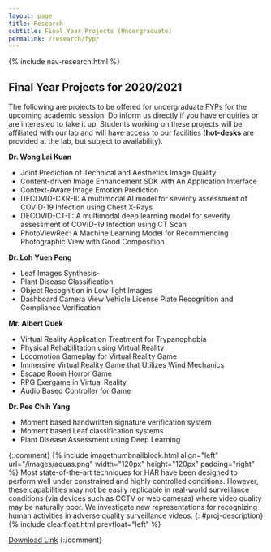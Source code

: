 ```yaml
---
layout: page
title: Research
subtitle: Final Year Projects (Undergraduate)
permalink: /research/fyp/
---
```

{% include nav-research.html  %}

## Final Year Projects for 2020/2021

The following are projects to be offered for undergraduate FYPs for the upcoming academic session. Do inform us directly if you have enquiries or are interested to take it up. Students working on these projects will be affiliated with our lab and will have access to our facilities (**hot-desks** are provided at the lab, but subject to availability). 
  
**Dr. Wong Lai Kuan**
- Joint Prediction of Technical and Aesthetics Image Quality
- Content-driven Image Enhancement SDK with An Application Interface
- Context-Aware Image Emotion Prediction
- DECOVID-CXR-II: A multimodal AI model for severity assessment of COVID-19 Infection using Chest X-Rays
- DECOVID-CT-II: A multimodal deep learning model for severity assessment of COVID-19 Infection using CT Scan
- PhotoViewRec: A Machine Learning Model for Recommending Photographic View with Good Composition

**Dr. Loh Yuen Peng**
- Leaf Images Synthesis- 
- Plant Disease Classification
- Object Recognition in Low-light Images
- Dashboard Camera View Vehicle License Plate Recognition and Compliance Verification

**Mr. Albert Quek**
- Virtual Reality Application Treatment for Trypanophobia
- Physical Rehabilitation using Virtual Reality
- Locomotion Gameplay for Virtual Reality Game
- Immersive Virtual Reality Game that Utilizes Wind Mechanics
- Escape Room Horror Game
- RPG Exergame in Virtual Reality
- Audio Based Controller for Game

**Dr. Pee Chih Yang**
- Moment based handwritten signature verification system
- Moment based Leaf classification systems
- Plant Disease Assessment using Deep Learning

{::comment}
{% include imagethumbnailblock.html align="left" url="/images/aquas.png" width="120px" height="120px" padding="right" %}
Most state-of-the-art techniques for HAR have been designed to perform well under constrained and highly controlled conditions. However, these capabilities may not be easily replicable in real-world surveillance conditions (via devices such as CCTV or web cameras) where video quality may be naturally poor. We investigate new representations for recognizing human activities in adverse quality surveillance videos.
{: #proj-description}
{% include clearfloat.html prevfloat="left" %}

[Download Link](https://drive.google.com/file/d/0B_3N19NSFoBgOFVPdzg5R21hUHM)
{:/comment}
